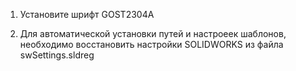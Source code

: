 1) Установите шрифт GOST2304A

2) Для автоматической установки путей и настроеек шаблонов, необходимо восстановить настройки SOLIDWORKS из файла swSettings.sldreg
